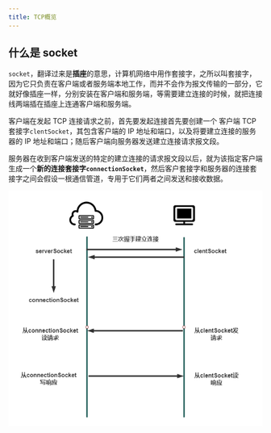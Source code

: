 ```yaml
---
title: TCP概览
---
```


## 什么是 socket

`socket`，翻译过来是**插座**的意思，计算机网络中用作套接字，之所以叫套接字，因为它只负责在客户端或者服务端本地工作，而并不会作为报文传输的一部分，它就好像插座一样，分别安装在客户端和服务端，等需要建立连接的时候，就把连接线两端插在插座上连通客户端和服务端。

客户端在发起 TCP 连接请求之前，首先要发起连接首先要创建一个 客户端 TCP 套接字`clentSocket`，其包含客户端的 IP 地址和端口，以及将要建立连接的服务器的 IP 地址和端口；随后客户端向服务器发送建立连接请求报文段。

服务器在收到客户端发送的特定的建立连接的请求报文段以后，就为该指定客户端生成一个**新的连接套接字`connectionSocket`**，然后客户套接字和服务器的连接套接字之间会假设一根通信管道，专用于它们两者之间发送和接收数据。

![image-20210323230216663](../../images/image-20210323230216663.png)
